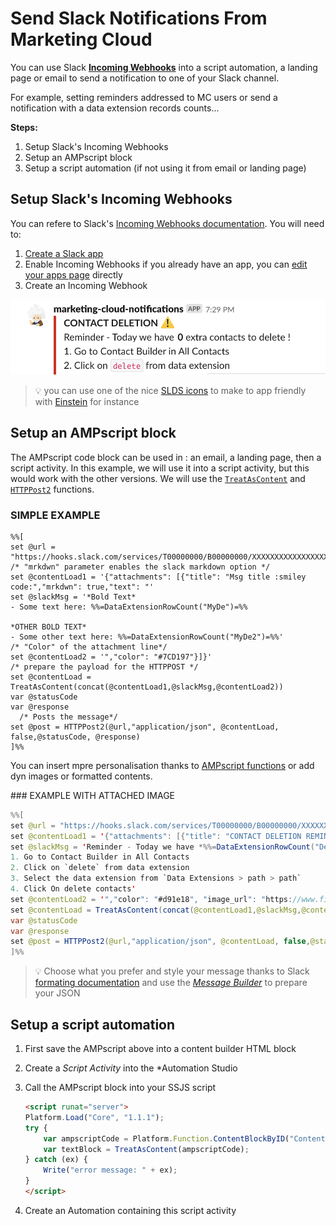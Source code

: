 # Send Slack Notifications From Marketing Cloud

You can use Slack [**Incoming Webhooks**](https://api.slack.com/incoming-webhooks) into a script automation, a landing page or email to send a notification to one of your Slack channel. 

For example, setting reminders addressed to MC users or send a notification with a data extension records counts...

**Steps:**

1. Setup Slack's Incoming Webhooks
2. Setup an AMPscript block
3. Setup a script automation (if not using it from email or landing page)



## Setup Slack's Incoming Webhooks

You can refere to Slack's [Incoming Webhooks documentation](https://api.slack.com/incoming-webhooks). You will need to:

1. [Create a Slack app](https://api.slack.com/apps/new) 
2. Enable Incoming Webhooks
   if you already have an app, you can [edit your apps page](https://api.slack.com/apps) directly
3. Create an Incoming Webhook

![slack-example-notif-1](slack-example-notif-1.png)

> :bulb: you can use one of the nice [SLDS icons](https://lightningdesignsystem.com/) to make to app friendly with [Einstein](https://cdnjs.cloudflare.com/ajax/libs/design-system/2.9.3/images/einstein-headers/einstein-figure.svg) for instance





## Setup an AMPscript block

The AMPscript code block can be used in : an email, a landing page, then a script activity. In this example, we will use it into a script activity, but this would work with the other versions. We will use the [`TreatAsContent`](https://developer.salesforce.com/docs/atlas.en-us.noversion.mc-programmatic-content.meta/mc-programmatic-content/treatascontent.htm) and  [`HTTPPost2`](https://developer.salesforce.com/docs/atlas.en-us.noversion.mc-programmatic-content.meta/mc-programmatic-content/httppost2.htm) functions.

### SIMPLE EXAMPLE

```vbscript
%%[
set @url = "https://hooks.slack.com/services/T00000000/B00000000/XXXXXXXXXXXXXXXXXXXXXXXX"
/* "mrkdwn" parameter enables the slack markdown option */
set @contentLoad1 = '{"attachments": [{"title": "Msg title :smiley code:","mrkdwn": true,"text": "'
set @slackMsg = '*Bold Text*
- Some text here: %%=DataExtensionRowCount("MyDe")=%%

*OTHER BOLD TEXT*
- Some other text here: %%=DataExtensionRowCount("MyDe2")=%%'
/* "Color" of the attachment line*/
set @contentLoad2 = '","color": "#7CD197"}]}'
/* prepare the payload for the HTTPPOST */
set @contentLoad = TreatAsContent(concat(@contentLoad1,@slackMsg,@contentLoad2))
var @statusCode
var @response
  /* Posts the message*/
set @post = HTTPPost2(@url,"application/json", @contentLoad, false,@statusCode, @response)
]%%

```

You can insert mpre personalisation thanks to [AMPscript functions](https://developer.salesforce.com/docs/atlas.en-us.mc-programmatic-content.meta/mc-programmatic-content/functions.htm) or add dyn images or formatted contents. 



### EXAMPLE WITH ATTACHED IMAGE

```java
%%[
set @url = "https://hooks.slack.com/services/T00000000/B00000000/XXXXXXXXXXXXXXXXXXXXXXXX"
set @contentLoad1 = '{"attachments": [{"title": "CONTACT DELETION REMINDER :warning:","mrkdwn": true,"text": "'
set @slackMsg = 'Reminder - Today we have *%%=DataExtensionRowCount("DeleteDE")=%%* extra contacts to delete !
1. Go to Contact Builder in All Contacts
2. Click on `delete` from data extension
3. Select the data extension from `Data Extensions > path > path`
4. Click On delete contacts'
set @contentLoad2 = '","color": "#d91e18", "image_url": "https://www.fillmurray.com/460/300"}]}'
set @contentLoad = TreatAsContent(concat(@contentLoad1,@slackMsg,@contentLoad2))
var @statusCode
var @response
set @post = HTTPPost2(@url,"application/json", @contentLoad, false,@statusCode, @response)
]%%

```

> :bulb: Choose what you prefer and style your message thanks to Slack [formating documentation](https://api.slack.com/docs/message-attachments) and use the *[Message Builder](https://api.slack.com/docs/messages/builder?msg=%7B%22text%22%3A%22Robert%20DeSoto%20added%20a%20new%20task%22%2C%22attachments%22%3A%5B%7B%22fallback%22%3A%22Plan%20a%20vacation%22%2C%22author_name%22%3A%22Owner%3A%20rdesoto%22%2C%22title%22%3A%22Plan%20a%20vacation%22%2C%22text%22%3A%22I%27ve%20been%20working%20too%20hard%2C%20it%27s%20time%20for%20a%20break.%22%2C%22actions%22%3A%5B%7B%22name%22%3A%22action%22%2C%22type%22%3A%22button%22%2C%22text%22%3A%22Complete%20this%20task%22%2C%22style%22%3A%22%22%2C%22value%22%3A%22complete%22%7D%2C%7B%22name%22%3A%22tags_list%22%2C%22type%22%3A%22select%22%2C%22text%22%3A%22Add%20a%20tag...%22%2C%22data_source%22%3A%22static%22%2C%22options%22%3A%5B%7B%22text%22%3A%22Launch%20Blocking%22%2C%22value%22%3A%22launch-blocking%22%7D%2C%7B%22text%22%3A%22Enhancement%22%2C%22value%22%3A%22enhancement%22%7D%2C%7B%22text%22%3A%22Bug%22%2C%22value%22%3A%22bug%22%7D%5D%7D%5D%7D%5D%7D)* to prepare your JSON





## Setup a script automation

1. First save the AMPscript above into a content builder HTML block

2. Create a *Script Activity* into the *Automation Studio

3. Call the AMPscript block into your SSJS script

   ```html
   <script runat="server">
   Platform.Load("Core", "1.1.1");
   try {
       var ampscriptCode = Platform.Function.ContentBlockByID("ContentBlockByID");
       var textBlock = TreatAsContent(ampscriptCode);
   } catch (ex) {
       Write("error message: " + ex);
   }
   </script>
   ```

4. Create an Automation containing this script activity
